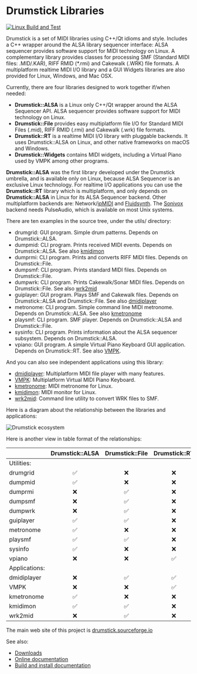 # Drumstick Libraries

[![Linux Build and Test](https://github.com/pedrolcl/drumstick/actions/workflows/cmake.yml/badge.svg?branch=devel)](https://github.com/pedrolcl/drumstick/actions/workflows/cmake.yml)

Drumstick is a set of MIDI libraries using C++/Qt idioms and style. Includes a C++ wrapper around the ALSA library sequencer interface: ALSA sequencer provides software support for MIDI technology on Linux. A complementary library provides classes for processing SMF (Standard MIDI files: .MID/.KAR), RIFF RMID (*.rmi) and Cakewalk (.WRK) file formats. A multiplatform realtime MIDI I/O library and a GUI Widgets libraries are also provided for Linux, Windows, and Mac OSX.

Currently, there are four libraries designed to work together if/when needed:

* **Drumstick::ALSA** is a Linux only C++/Qt wrapper around the ALSA Sequencer API. ALSA sequencer provides software support for MIDI technology on Linux.
* **Drumstick::File** provides easy multiplatform file I/O for Standard MIDI Files (.mid), RIFF RMID (.rmi)  and Cakewalk (.wrk) file formats.
* **Drumstick::RT** is a realtime MIDI I/O library with pluggable backends. It uses Drumstick::ALSA on Linux, and other native frameworks on macOS and Windows.
* **Drumstick::Widgets** contains MIDI widgets, including a Virtual Piano used by VMPK among other programs.

**Drumstick::ALSA** was the first library developed under the Drumstick umbrella, and is available only on Linux, because ALSA Sequencer is an exclusive Linux technology. For realtime I/O applications you can use the **Drumstick::RT** library which is multiplatform, and only depends on **Drumstick::ALSA** in Linux for its ALSA Sequencer backend. Other multiplatform backends are: Network/[ipMIDI](https://www.nerds.de/en/ipmidi.html) and [Fluidsynth](https://github.com/FluidSynth/fluidsynth). The [Sonivox](https://github.com/pedrolcl/sonivox) backend needs PulseAudio, which is available on most Unix systems.

There are ten examples in the source tree, under the utils/ directory:

* drumgrid: GUI program. Simple drum patterns. Depends on Drumstick::ALSA.
* dumpmid: CLI program. Prints received MIDI events. Depends on Drumstick::ALSA. See also [kmidimon](https://kmidimon.sourceforge.io)
* dumprmi: CLI program. Prints and converts RIFF MIDI files. Depends on Drumstick::File.
* dumpsmf: CLI program. Prints standard MIDI files. Depends on Drumstick::File.
* dumpwrk: CLI program. Prints Cakewalk/Sonar MIDI files. Depends on Drumstick::File. See also [wrk2mid](https://wrk2mid.sourceforge.io)
* guiplayer: GUI program. Plays SMF and Cakewalk files. Depends on Drumstick::ALSA and Drumstick::File. See also [dmidiplayer](https://dmidiplayer.sourceforge.io)
* metronome: CLI program. Simple command line MIDI metronome. Depends on Drumstick::ALSA. See also [kmetronome](https://kmetronome.sourceforge.io)
* playsmf: CLI program. SMF player. Depends on Drumstick::ALSA and Drumstick::File.
* sysinfo: CLI program. Prints information about the ALSA sequencer subsystem. Depends on Drumstick::ALSA.
* vpiano: GUI program. A simple Virtual Piano Keyboard GUI application. Depends on Drumstick::RT. See also [VMPK](http://vmpk.sourceforge.io).

And you can also see independent applications using this library:

* [dmidiplayer](https://sourceforge.net/p/dmidiplayer): Multiplatform MIDI file player with many features.
* [VMPK](https://sourceforge.net/p/vmpk): Multiplatform Virtual MIDI Piano Keyboard.
* [kmetronome](https://sourceforge.net/p/kmetronome): MIDI metronome for Linux.
* [kmidimon](https://sourceforge.net/p/kmidimon): MIDI monitor for Linux.
* [wrk2mid](https://sourceforge.net/p/wrk2mid): Command line utility to convert WRK files to SMF.

Here is a diagram about the relationship between the libraries and applications:

![Drumstick ecosystem](doc/drumstick-ecosystem.png)

Here is another view in table format of the relationships:

|             | Drumstick::ALSA    | Drumstick::File    | Drumstick::RT      | Drumstick::Widgets |
|-------------|:------------------:|:------------------:|:------------------:|:------------------:|
|Utilities:   |                    |                    |                    |                    |
| drumgrid    | :white_check_mark: | :x:                | :x:                | :x:                |
| dumpmid     | :white_check_mark: | :x:                | :x:                | :x:                |
| dumprmi     | :x:                | :white_check_mark: | :x:                | :x:                |
| dumpsmf     | :x:                | :white_check_mark: | :x:                | :x:                |
| dumpwrk     | :x:                | :white_check_mark: | :x:                | :x:                |
| guiplayer   | :white_check_mark: | :white_check_mark: | :x:                | :x:                |
| metronome   | :white_check_mark: | :x:                | :x:                | :x:                |
| playsmf     | :white_check_mark: | :white_check_mark: | :x:                | :x:                |
| sysinfo     | :white_check_mark: | :x:                | :x:                | :x:                |
| vpiano      | :x:                | :x:                | :white_check_mark: | :white_check_mark: |
|Applications:|                    |                    |                    |                    |
| dmidiplayer | :x:                | :white_check_mark: | :white_check_mark: | :white_check_mark: |
| VMPK        | :x:                | :x:                | :white_check_mark: | :white_check_mark: |
| kmetronome  | :white_check_mark: | :x:                | :x:                | :x:                |
| kmidimon    | :white_check_mark: | :white_check_mark: | :x:                | :x:                |
| wrk2mid     | :x:                | :white_check_mark: | :x:                | :x:                |


The main web site of this project is [drumstick.sourceforge.io](https://drumstick.sourceforge.io)

See also:

* [Downloads](https://sourceforge.net/projects/drumstick/files/)
* [Online documentation](https://drumstick.sourceforge.io/docs/index.html)
* [Build and install documentation](install.md)

